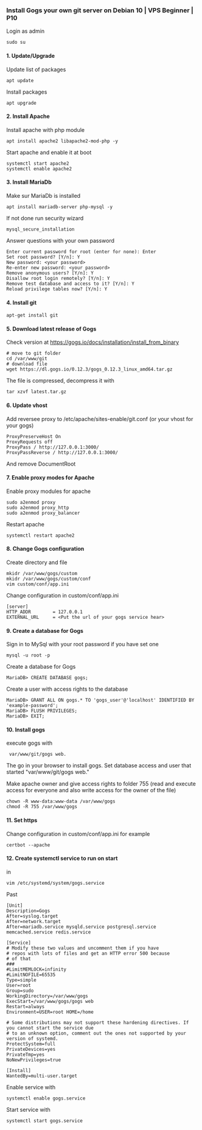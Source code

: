 ### Install Gogs your own git server on Debian 10 | VPS Beginner | P10
Login as admin
```
sudo su
```
####  1. Update/Upgrade
Update list of packages
```
apt update
```
Install packages
```
apt upgrade
```
####  2. Install Apache
Install apache with php module
```
apt install apache2 libapache2-mod-php -y
```
Start apache and enable it at boot
```
systemctl start apache2
systemctl enable apache2
```
####  3. Install MariaDb
Make sur MariaDb is installed
```
apt install mariadb-server php-mysql -y
```
If not done run security wizard
```
mysql_secure_installation
```
Answer questions with your own password
```
Enter current password for root (enter for none): Enter
Set root password? [Y/n]: Y
New password: <your password>
Re-enter new password: <your password>
Remove anonymous users? [Y/n]: Y
Disallow root login remotely? [Y/n]: Y
Remove test database and access to it? [Y/n]: Y
Reload privilege tables now? [Y/n]: Y
```
####  4. Install git
```
apt-get install git
```
####  5. Download latest release of Gogs
Check version at https://gogs.io/docs/installation/install_from_binary
```
# move to git folder
cd /var/www/git
# download file
wget https://dl.gogs.io/0.12.3/gogs_0.12.3_linux_amd64.tar.gz
```
The file is compressed, decompress it with
```
tar xzvf latest.tar.gz
```
#### 6. Update vhost
Add reversee proxy to /etc/apache/sites-enable/git.conf (or your vhost for your gogs)
```
ProxyPreserveHost On
ProxyRequests off
ProxyPass / http://127.0.0.1:3000/
ProxyPassReverse / http://127.0.0.1:3000/
```
And remove DocumentRoot
####  7. Enable proxy modes for Apache
Enable proxy modules for apache
```
sudo a2enmod proxy
sudo a2enmod proxy_http
sudo a2enmod proxy_balancer
```
Restart apache
```
systemctl restart apache2
```
####  8. Change Gogs configuration

Create directory and file

```
mkidr /var/www/gogs/custom
mkidr /var/www/gogs/custom/conf
vim custom/conf/app.ini
```

Change configuration in custom/conf/app.ini 

```
[server]
HTTP_ADDR        = 127.0.0.1
EXTERNAL_URL     = <Put the url of your gogs service hear>
```

####  

####  9. Create a database for Gogs

Sign in to MySql with your root password if you have set one
```
mysql -u root -p
```
Create a database for Gogs
```
MariaDB> CREATE DATABASE gogs;
```
Create a user with access rights to the database
```
MariaDB> GRANT ALL ON gogs.* TO 'gogs_user'@'localhost' IDENTIFIED BY 'example-password';
MariaDB> FLUSH PRIVILEGES;
MariaDB> EXIT;
```
####  10. Install gogs
execute gogs with

```
 var/www/git/gogs web.
```

The go in your browser to install gogs. Set database access and user that started "var/www/git/gogs web."

Make apache owner and give access rights to folder 755 (read and execute access for everyone and also write access for the owner of the file)

```
chown -R www-data:www-data /var/www/gogs
chmod -R 755 /var/www/gogs
```
####  11. Set https
Change configuration in custom/conf/app.ini for example
```
certbot --apache
```
####  12. Create systemctl service to run on start
in
```
vim /etc/systemd/system/gogs.service
```
Past

```
[Unit]
Description=Gogs
After=syslog.target
After=network.target
After=mariadb.service mysqld.service postgresql.service memcached.service redis.service

[Service]
# Modify these two values and uncomment them if you have
# repos with lots of files and get an HTTP error 500 because
# of that
###
#LimitMEMLOCK=infinity
#LimitNOFILE=65535
Type=simple
User=root
Group=sudo
WorkingDirectory=/var/www/gogs
ExecStart=/var/www/gogs/gogs web
Restart=always
Environment=USER=root HOME=/home

# Some distributions may not support these hardening directives. If you cannot start the service due
# to an unknown option, comment out the ones not supported by your version of systemd.
ProtectSystem=full
PrivateDevices=yes
PrivateTmp=yes
NoNewPrivileges=true

[Install]
WantedBy=multi-user.target

```
Enable service with 
```
systemctl enable gogs.service
```
Start service with 
```
systemctl start gogs.service
```